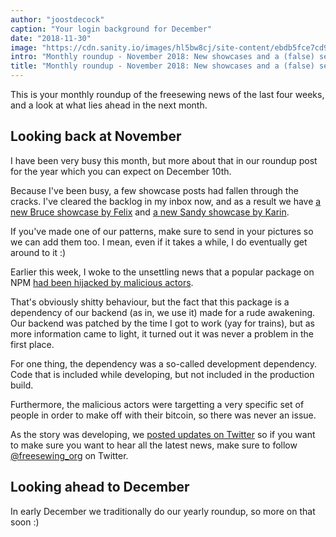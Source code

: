 ```yaml
---
author: "joostdecock"
caption: "Your login background for December"
date: "2018-11-30"
image: "https://cdn.sanity.io/images/hl5bw8cj/site-content/ebdb5fce7cd9b56f2f9d51d05dbda187195e30b6-1920x1280.jpg"
intro: "Monthly roundup - November 2018: New showcases and a (false) security alarm [Non traduit]"
title: "Monthly roundup - November 2018: New showcases and a (false) security alarm [Non traduit]"
---
```



This is your monthly roundup of the freesewing news of the last four weeks, 
and a look at what lies ahead in the next month.

## Looking back at November

I have been very busy this month, but more about that in our roundup post for the year
which you can expect on December 10th.

Because I've been busy, a few showcase posts had fallen through the cracks.
I've cleared the backlog in my inbox now, and as a result we have 
[a new Bruce showcase by Felix](/en/showcase/bruce-three-pack) and
[a new Sandy showcase by Karin](/en/showcase/sandy-by-karin).

If you've made one of our patterns, make sure to send in your pictures 
so we can add them too. I mean, even if it takes a while, I do eventually
get around to it :)


Earlier this week, I woke to the unsettling news that a popular package on 
NPM [had been hijacked by malicious actors](https://arstechnica.com/information-technology/2018/11/hacker-backdoors-widely-used-open-source-software-to-steal-bitcoin/).

That's obviously shitty behaviour, but the fact that this package is a dependency
of our backend (as in, we use it) made for a rude awakening.
Our backend was patched by the time I got to work (yay for trains), but as more information
came to light, it turned out it was never a problem in the first place.

For one thing, the dependency was a so-called development dependency. Code that is included
while developing, but not included in the production build.

Furthermore, the malicious actors were targetting a very specific set of people in order
to make off with their bitcoin, so there was never an issue.

As the story was developing, we 
[posted updates on Twitter](https://twitter.com/freesewing_org/status/1067312509672177664)
so if you want to make sure you want to hear all the latest news, make sure to follow 
[@freesewing_org](https://twitter.com/freesewing_org) on Twitter.


## Looking ahead to December

In early December we traditionally do our yearly roundup, so more on that soon :)

